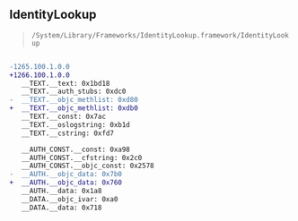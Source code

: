 ## IdentityLookup

> `/System/Library/Frameworks/IdentityLookup.framework/IdentityLookup`

```diff

-1265.100.1.0.0
+1266.100.1.0.0
   __TEXT.__text: 0x1bd18
   __TEXT.__auth_stubs: 0xdc0
-  __TEXT.__objc_methlist: 0xd80
+  __TEXT.__objc_methlist: 0xdb0
   __TEXT.__const: 0x7ac
   __TEXT.__oslogstring: 0xb1d
   __TEXT.__cstring: 0xfd7

   __AUTH_CONST.__const: 0xa98
   __AUTH_CONST.__cfstring: 0x2c0
   __AUTH_CONST.__objc_const: 0x2578
-  __AUTH.__objc_data: 0x7b0
+  __AUTH.__objc_data: 0x760
   __AUTH.__data: 0x1a8
   __DATA.__objc_ivar: 0xa0
   __DATA.__data: 0x718

```
